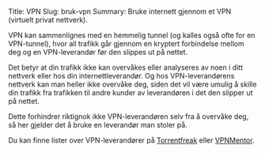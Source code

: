 Title: VPN
Slug: bruk-vpn
Summary: Bruke internett gjennom et VPN (virtuelt privat nettverk).

VPN kan sammenlignes med en hemmelig tunnel (og kalles også ofte for en
VPN-tunnel), hvor all trafikk går gjennom en kryptert forbindelse mellom
deg og en VPN-leverandør før den slippes ut på nettet.

Det betyr at din trafikk ikke kan overvåkes eller analyseres av noen i
ditt nettverk eller hos din internettleverandør. Og hos
VPN-leverandørens nettverk kan man heller ikke overvåke deg, siden det
vil være umulig å skille din trafikk fra trafikken til andre kunder av
leverandøren i det den slipper ut på nettet.

Dette forhindrer riktignok ikke VPN-leverandøren selv fra å overvåke
deg, så her gjelder det å bruke en leverandør man stoler på.

Du kan finne lister over VPN-leverandører
på [Torrentfreak](https://torrentfreak.com/vpn-anonymous-review-160220/)
eller [VPNMentor](https://www.vpnmentor.com).
